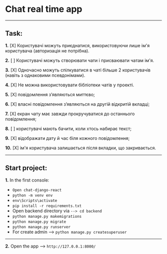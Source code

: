 # Chat real time app
---
 ## Task:

 **1.** [X] Користувачі можуть приєднатися, використовуючи лише ім'я користувача (авторизація не потрібна).
 
 **2.** [ ] Користувачі можуть створювати чати і присваювати чатам ім'я.
 
 **3.** [X] Одночасно можуть спілкуватися в чаті більше 2 користувачів (навіть з однаковими псевдонімами).
 
 **4.** [X] Не можна використовувати бібліотеки чатів у проекті.
 
 **5.**  [X] повідомлення з’являються миттєво; 

 **6.** [X] власні повідомлення з’являються на другій відкритій вкладці; 

 **7.** [X] екран чату має завжди прокручуватися до останнього повідомлення; 

 **8.**  [ ] користувачі мають бачити, коли хтось набирає текст; 

 **9.** [X] відображати дату й час біля кожного повідомлення; 
 
 **10.** [X] ім'я користувача залишається після вкладки, що закривається. 

---
**Start project**:
---
 **1.** In the first console:
 - `Open chat-django-react`
 - `python -m venv env`
 - `env\Scripts\activate`
 - `pip install -r requirements.txt`
 - Open backend directory via `--> cd backend` 
 - `python manage.py makemigrations `
 - `python manage.py migrate `
 - `python manage.py runserver`
 - For create admin --> `python manage.py createsuperuser`
---
**2.** Open the app  --> `http://127.0.0.1:8000/`